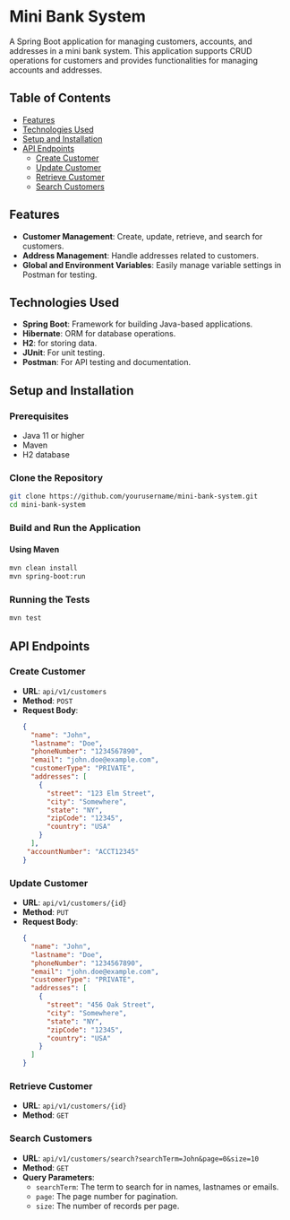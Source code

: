 
# Mini Bank System

A Spring Boot application for managing customers, accounts, and addresses in a mini bank system. This application supports CRUD operations for customers and provides functionalities for managing accounts and addresses.

## Table of Contents

- [Features](#features)
- [Technologies Used](#technologies-used)
- [Setup and Installation](#setup-and-installation)
- [API Endpoints](#api-endpoints)
  - [Create Customer](#create-customer)
  - [Update Customer](#update-customer)
  - [Retrieve Customer](#retrieve-customer)
  - [Search Customers](#search-customers)

## Features

- **Customer Management**: Create, update, retrieve, and search for customers.
- **Address Management**: Handle addresses related to customers.
- **Global and Environment Variables**: Easily manage variable settings in Postman for testing.

## Technologies Used

- **Spring Boot**: Framework for building Java-based applications.
- **Hibernate**: ORM for database operations.
- **H2**: for storing data.
- **JUnit**: For unit testing.
- **Postman**: For API testing and documentation.

## Setup and Installation

### Prerequisites

- Java 11 or higher
- Maven
- H2 database 

### Clone the Repository

```bash
git clone https://github.com/yourusername/mini-bank-system.git
cd mini-bank-system
```

### Build and Run the Application

#### Using Maven

```bash
mvn clean install
mvn spring-boot:run
```

### Running the Tests

```bash
mvn test
```

## API Endpoints

### Create Customer

- **URL**: `api/v1/customers`
- **Method**: `POST`
- **Request Body**:
  ```json
  {
    "name": "John",
    "lastname": "Doe",
    "phoneNumber": "1234567890",
    "email": "john.doe@example.com",
    "customerType": "PRIVATE",
    "addresses": [
      {
        "street": "123 Elm Street",
        "city": "Somewhere",
        "state": "NY",
        "zipCode": "12345",
        "country": "USA"
      }
    ],
   "accountNumber": "ACCT12345"
  }
  ```

### Update Customer

- **URL**: `api/v1/customers/{id}`
- **Method**: `PUT`
- **Request Body**:
  ```json
  {
    "name": "John",
    "lastname": "Doe",
    "phoneNumber": "1234567890",
    "email": "john.doe@example.com",
    "customerType": "PRIVATE",
    "addresses": [
      {
        "street": "456 Oak Street",
        "city": "Somewhere",
        "state": "NY",
        "zipCode": "12345",
        "country": "USA"
      }
    ]
  }
  ```

### Retrieve Customer

- **URL**: `api/v1/customers/{id}`
- **Method**: `GET`

### Search Customers

- **URL**: `api/v1/customers/search?searchTerm=John&page=0&size=10`
- **Method**: `GET`
- **Query Parameters**:
  - `searchTerm`: The term to search for in names, lastnames or emails.
  - `page`: The page number for pagination.
  - `size`: The number of records per page.

